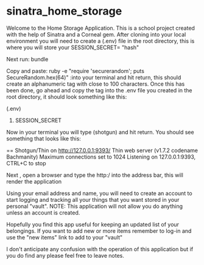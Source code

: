 
# sinatra_home_storage


Welcome to the Home Storage Application. This is a school project created with the help of Sinatra and a Corneal gem.  After cloning into your local environment you will need to create a (.env) file in the root directory, this is where you will store your SESSION_SECRET= "hash"

Next run: bundle

Copy and paste:  ruby -e "require 'securerandom'; puts SecureRandom.hex(64)"  :into your terminal and hit return, this should create an alphanumeric tag with close to 100 characters.  Once this has been done, go ahead and copy the tag into the .env file you created in the root directory, it should look something like this:

(.env)
1. SESSION_SECRET

Now in your terminal you will type (shotgun) and hit return. You should see something that looks like this:

== Shotgun/Thin on http://127.0.0.1:9393/
Thin web server (v1.7.2 codename Bachmanity)
Maximum connections set to 1024
Listening on 127.0.0.1:9393, CTRL+C to stop

Next , open a browser and type the http:/ into the address bar, this will render the application

Using your email address and name, you will need to create an account to start logging and tracking all your things that you want stored in your personal "vault". NOTE: This application will not allow you do anything unless an account is created.

Hopefully you find this app useful for keeping an updated list of your belongings. If you want to add new or more items remember to log-in and use the "new items" link to add to your "vault"

I don't anticipate any confusion with the operation of this application but if you do find any please feel free to leave notes.
